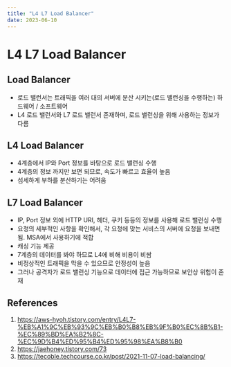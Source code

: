 ```yaml
---
title: "L4 L7 Load Balancer"
date: 2023-06-10
---
```


# L4 L7 Load Balancer

## Load Balancer

- 로드 밸런서는 트래픽을 여러 대의 서버에 분산 시키는(로드 밸런싱을 수행하는) 하드웨어 / 소프트웨어
- L4 로드 밸런서와 L7 로드 밸런서 존재하며, 로드 밸런싱을 위해 사용하는 정보가 다름

## L4 Load Balancer

- 4계층에서 IP와 Port 정보를 바탕으로 로드 밸런싱 수행
- 4계층의 정보 까지만 보면 되므로, 속도가 빠르고 효율이 높음
- 섬세하게 부하를 분산하기는 어려움

## L7 Load Balancer

- IP, Port 정보 외에 HTTP URI, 헤더, 쿠키 등등의 정보를 사용해 로드 밸런싱 수행
- 요청의 세부적인 사항을 확인해서, 각 요청에 맞는 서비스의 서버에 요청을 보내면 됨. MSA에서 사용하기에 적합
- 캐싱 기능 제공
- 7계층의 데이터를 봐야 하므로 L4에 비해 비용이 비쌈
- 비정상적인 트래픽을 막을 수 있으므로 안정성이 높음
- 그러나 공격자가 로드 밸런싱 기능으로 데이터에 접근 가능하므로 보안상 위험이 존재

## References

1. https://aws-hyoh.tistory.com/entry/L4L7-%EB%A1%9C%EB%93%9C%EB%B0%B8%EB%9F%B0%EC%8B%B1-%EC%89%BD%EA%B2%8C-%EC%9D%B4%ED%95%B4%ED%95%98%EA%B8%B0
2. https://jaehoney.tistory.com/73
3. https://tecoble.techcourse.co.kr/post/2021-11-07-load-balancing/
